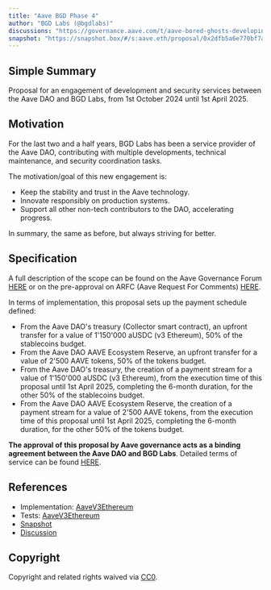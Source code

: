 ```yaml
---
title: "Aave BGD Phase 4"
author: "BGD Labs (@bgdlabs)"
discussions: "https://governance.aave.com/t/aave-bored-ghosts-developing-phase-4/19484"
snapshot: "https://snapshot.box/#/s:aave.eth/proposal/0x2dfb5a6e770bf7a34ddb5ab05560c24a169c63f84e9e8d373767a5b072f1f21d"
---
```


## Simple Summary

Proposal for an engagement of development and security services between the Aave DAO and BGD Labs, from 1st October 2024 until 1st April 2025.

## Motivation

For the last two and a half years, BGD Labs has been a service provider of the Aave DAO, contributing with multiple developments, technical maintenance, and security coordination tasks.

The motivation/goal of this new engagement is:

- Keep the stability and trust in the Aave technology.
- Innovate responsibly on production systems.
- Support all other non-tech contributors to the DAO, accelerating progress.

In summary, the same as before, but always striving for better.

## Specification

A full description of the scope can be found on the Aave Governance Forum [HERE](https://governance.aave.com/t/aave-bored-ghosts-developing-phase-4/19484#p-49320-aave-bgd-phase-iv-continuous-scope-4) or on the pre-approval on ARFC (Aave Request For Comments) [HERE](https://snapshot.box/#/s:aave.eth/proposal/0x2dfb5a6e770bf7a34ddb5ab05560c24a169c63f84e9e8d373767a5b072f1f21d).

In terms of implementation, this proposal sets up the payment schedule defined:

- From the Aave DAO's treasury (Collector smart contract), an upfront transfer for a value of 1'150'000 aUSDC (v3 Ethereum), 50% of the stablecoins budget.
- From the Aave DAO AAVE Ecosystem Reserve, an upfront transfer for a value of 2'500 AAVE tokens, 50% of the tokens budget.
- From the Aave DAO's treasury, the creation of a payment stream for a value of 1'150'000 aUSDC (v3 Ethereum), from the execution time of this proposal until 1st April 2025, completing the 6-month duration, for the other 50% of the stablecoins budget.
- From the Aave DAO AAVE Ecosystem Reserve, the creation of a payment stream for a value of 2'500 AAVE tokens, from the execution time of this proposal until 1st April 2025, completing the 6-month duration, for the other 50% of the tokens budget.

**The approval of this proposal by Aave governance acts as a binding agreement between the Aave DAO and BGD Labs**. Detailed terms of service can be found [HERE](https://bgdlabs.com/aave-dao-tos).

## References

- Implementation: [AaveV3Ethereum](https://github.com/bgd-labs/aave-proposals-v3/blob/e4ab6eb39d25f4e2ac3469e1a7cac0f4b294d0e1/src/20241025_AaveV3Ethereum_AaveBGDPhase4/AaveV3Ethereum_AaveBGDPhase4_20241025.sol)
- Tests: [AaveV3Ethereum](https://github.com/bgd-labs/aave-proposals-v3/blob/e4ab6eb39d25f4e2ac3469e1a7cac0f4b294d0e1/src/20241025_AaveV3Ethereum_AaveBGDPhase4/AaveV3Ethereum_AaveBGDPhase4_20241025.t.sol)
- [Snapshot](https://snapshot.box/#/s:aave.eth/proposal/0x2dfb5a6e770bf7a34ddb5ab05560c24a169c63f84e9e8d373767a5b072f1f21d)
- [Discussion](https://governance.aave.com/t/aave-bored-ghosts-developing-phase-4/19484)

## Copyright

Copyright and related rights waived via [CC0](https://creativecommons.org/publicdomain/zero/1.0/).
